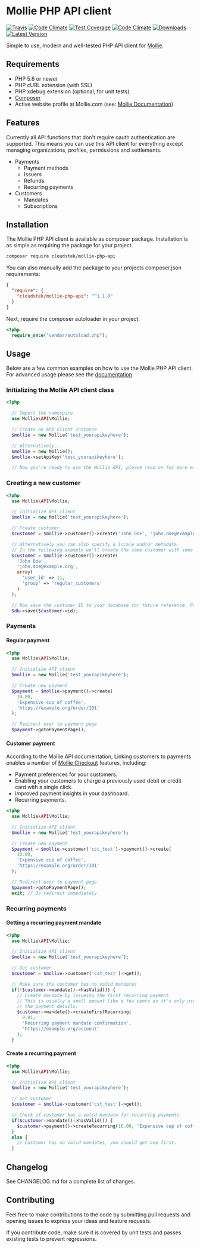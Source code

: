# Mollie PHP API client

[![Travis](https://img.shields.io/travis/Cloudstek/mollie-php-api.svg)](https://travis-ci.org/Cloudstek/mollie-php-api) [![Code Climate](https://img.shields.io/codeclimate/github/Cloudstek/mollie-php-api.svg)](https://codeclimate.com/github/Cloudstek/mollie-php-api) [![Test Coverage](https://img.shields.io/codeclimate/coverage/github/Cloudstek/mollie-php-api.svg)](https://codeclimate.com/github/Cloudstek/mollie-php-api/coverage) [![Code Climate](https://img.shields.io/codeclimate/issues/github/Cloudstek/mollie-php-api.svg)](https://codeclimate.com/github/Cloudstek/mollie-php-api/issues) [![Downloads](https://img.shields.io/packagist/dt/cloudstek/mollie-php-api.svg)](https://packagist.org/packages/cloudstek/mollie-php-api) [![Latest Version](https://img.shields.io/packagist/v/cloudstek/mollie-php-api.svg)](https://packagist.org/packages/cloudstek/mollie-php-api)

Simple to use, modern and well-tested PHP API client for [Mollie](https://www.mollie.com/nl/docs/overview).

## Requirements

* PHP 5.6 or newer
* PHP cURL extension (with SSL)
* PHP xdebug extension (optional, for unit tests)
* [Composer](https://getcomposer.org)
* Active website profile at Mollie.com (see: [Mollie Documentation](https://www.mollie.com/en/docs/authentication))

## Features

Currently all API functions that don't require oauth authentication are supported. This means you can use this API client for everything except managing organizations, profiles, permissions and settlements.

* Payments
  * Payment methods
  * Issuers
  * Refunds
  * Recurring payments
* Customers
  * Mandates
  * Subscriptions

## Installation

The Mollie PHP API client is available as composer package. Installation is as simple as requiring the package for your project.

```sh
composer require cloudstek/mollie-php-api
```

You can also manually add the package to your projects composer.json requirements:

```json
{
  "require": {
    "cloudstek/mollie-php-api": "^1.1.0"
  }
}
```

Next, require the composer autoloader in your project:

```php
<?php
  require_once("vendor/autoload.php");
```

## Usage

Below are a few common examples on how to use the Mollie PHP API client. For advanced usage please see the [documentation](https://mollie-php-api.github.com/docs).

### Initializing the Mollie API client class

```php
<?php

  // Import the namespace
  use Mollie\API\Mollie;

  // Create an API client instance
  $mollie = new Mollie('test_yourapikeyhere');

  // Alternatively..
  $mollie = new Mollie();
  $mollie->setApiKey('test_yourapikeyhere');

  // Now you're ready to use the Mollie API, please read on for more examples.
```

### Creating a new customer

```php
<?php
  use Mollie\API\Mollie;

  // Initialize API client
  $mollie = new Mollie('test_yourapikeyhere');

  // Create customer
  $customer = $mollie->customer()->create('John Doe', 'john.doe@example.org');

  // Alternatively you can also specify a locale and/or metadata.
  // In the following example we'll create the same customer with some metadata
  $customer = $mollie->customer()->create(
    'John Doe',
    'john.doe@example.org',
    array(
      'user_id' => 11,
      'group' => 'regular_customers'
    )
  );

  // Now save the customer ID to your database for future reference. Pseudo code:
  $db->save($customer->id);
```

### Payments

#### Regular payment

```php
<?php
  use Mollie\API\Mollie;

  // Initialize API client
  $mollie = new Mollie('test_yourapikeyhere');

  // Create new payment
  $payment = $mollie->payment()->create(
    10.00,
    'Expensive cup of coffee',
    'https://example.org/order/101'
  );

  // Redirect user to payment page
  $payment->gotoPaymentPage();
```

#### Customer payment

According to the Mollie API documentation, Linking customers to payments enables a number of [Mollie Checkout](https://www.mollie.com/nl/checkout) features, including:

- Payment preferences for your customers.
- Enabling your customers to charge a previously used debit or credit card with a single click.
- Improved payment insights in your dashboard.
- Recurring payments.

```php
<?php
  use Mollie\API\Mollie;

  // Initialize API client
  $mollie = new Mollie('test_yourapikeyhere');

  // Create new payment
  $payment = $mollie->customer('cst_test')->payment()->create(
    10.00,
    'Expensive cup of coffee',
    'https://example.org/order/101'
  );

  // Redirect user to payment page
  $payment->gotoPaymentPage();
  exit; // Do redirect immediately
```
### Recurring payments

#### Getting a recurring payment mandate

```php
<?php
  use Mollie\API\Mollie;

  // Initialize API client
  $mollie = new Mollie('test_yourapikeyhere');

  // Get customer
  $customer = $mollie->customer('cst_test')->get();

  // Make sure the customer has no valid mandates
  if(!$customer->mandate()->hasValid()) {
    // Create mandate by issueing the first recurring payment.
    // This is usually a small amount like a few cents as it's only used to confirm
    // the payment details.
    $customer->mandate()->createFirstRecurring(
      0.01,
      'Recurring payment mandate confirmation',
      'https://example.org/account'
    );
  }
```

#### Create a recurring payment

```php
<?php
  use Mollie\API\Mollie;

  // Initialize API client
  $mollie = new Mollie('test_yourapikeyhere');

  // Get customer
  $customer = $mollie->customer('cst_test')->get();

  // Check if customer has a valid mandate for recurring payments
  if($customer->mandate()->hasValid()) {
    $customer->payment()->createRecurring(10.00, 'Expensive cup of coffee');
  }
  else {
    // Customer has no valid mandates, you should get one first.
  }
```

## Changelog

See CHANGELOG.md for a complete list of changes.

## Contributing

Feel free to make contributions to the code by submitting pull requests and opening issues to express your ideas and feature requests.

If you contribute code, make sure it is covered by unit tests and passes existing tests to prevent regressions.
